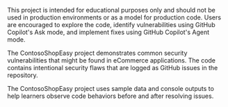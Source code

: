 This project is intended for educational purposes only and should not be used in production environments or as a model for production code. Users are encouraged to explore the code, identify vulnerabilities using GitHub Copilot's Ask mode, and implement fixes using GitHub Copilot's Agent mode.

The ContosoShopEasy project demonstrates common security vulnerabilities that might be found in eCommerce applications. The code contains intentional security flaws that are logged as GitHub issues in the repository.

The ContosoShopEasy project uses sample data and console outputs to help learners observe code behaviors before and after resolving issues.
